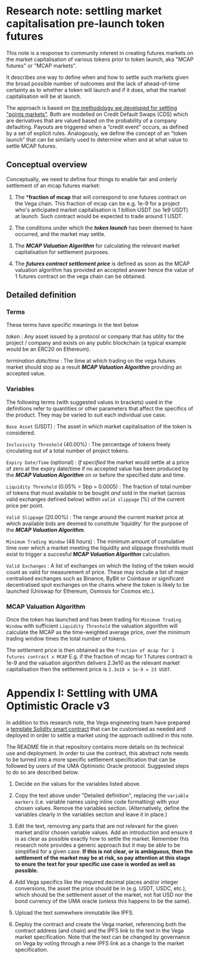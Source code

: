 # Research note: settling market capitalisation pre-launch token futures

This note is a response to community interest in creating futures markets on the market capitalisation of various tokens prior to token launch, aka "MCAP futures" or "MCAP markets".

It describes one way to define when and how to settle such markets given the broad possible number of outcomes and the lack of ahead-of-time certainty as to whether a token will launch and if it does, what the market capitalisation will be at launch.

The approach is based on [the methodology we developed for settling "points markets"](https://github.com/vegaprotocol/research/blob/master/notes/points-markets-settlement.md). Both are modelled on Credit Default Swaps (CDS) which are derivatives that are valued based on the probability of a company defaulting. Payouts are triggered when a “credit event” occurs, as defined by a set of explicit rules. Analogously, we define the concept of an “token launch” that can be similarly used to determine when and at what value to settle MCAP futures.


## Conceptual overview

Conceptually, we need to define four things to enable fair and orderly settlement of an mcap futures market:

1. The ***fraction of mcap** that will correspond to one futures contract on the Vega chain. This fraction of mcap can be e.g. 1e-9 for a project who's anticipated market capitalisation is 1 billion USDT (so 1e9 USDT) at launch. Such contract would be expected to trade around 1 USDT.  

2. The conditions under which the ***token launch*** has been deemed to have occurred, and the market may settle.

3. The ***MCAP Valuation Algorithm*** for calculating the relevant market capitalisation for settlement purposes.

4. The ***futures contract settlement price***  is defined as soon as the MCAP valuation algorithm has provided an accepted answer hence the value of 1 futures contract on the vega chain can be obtained.

 

## Detailed definition

### Terms

These terms have specific meanings in the text below

*token*
: Any asset issued by a protocol or company that has utility for the project / company and exists on any public blockchain (a typical example would be an ERC20 on Ethereum). 

*termination date/time*
: The time at which trading on the vega futures market should stop as a result  ***MCAP Valuation Algorithm*** providing an accepted value.


### Variables

The following terms (with suggested values in brackets) used in the definitions refer to quantities or other parameters that affect the specifics of the product. They may be varied to suit each individual use case.

`Base Asset` (USDT)
: The asset in which market capitalisation of the token is considered.

`Inclusivity Threshold` (40.00%)
: The percentage of tokens freely circulating out of a total number of project tokens.

`Expiry Date/Time` (optional)
: *If specified* the market would settle at a price of zero at the expiry date/time if no accepted value has been produced by the ***MCAP Valuation Algorithm*** on or before the specified date and time.

`Liquidity Threshold` (0.05% = 5bp = 0.0005)
: The fraction of total number of tokens that must available to be bought *and* sold in the market (across valid exchanges defined below) within `valid slippage` (%) of the current price per point.

`Valid Slippage` (20.00%)
: The range around the current market price at which available bids are deemed to constitute ‘liquidity’ for the purpose of the ***MCAP Valuation Algorithm***.

`Minimum Trading Window` (48 hours)
: The minimum amount of cumulative time over which a market meeting the liquidity and slippage thresholds must exist to trigger a succesful ***MCAP Valuation Algorithm*** calculation.

`Valid Exchanges`
: A list of exchanges on which the listing of the token would count as valid for measurement of price. These may include a list of major centralised exchanges such as Binance, ByBit or Coinbase or significant decentralised spot exchanges on the chains where the token is likely to be launched (Uniswap for Ethereum, Osmosis for Cosmos etc.).


### MCAP Valuation Algorithm

Once the token has launched and has been trading for `Minimum Trading Window` with sufficient `Liquidity Threshold` the valuation algorithm will calculate the MCAP as the time-weighted average price, over the minimum trading window times the total number of tokens.

The settlement price is then obtained as the `fraction of mcap for 1 futures contract x MCAP` E.g. if the fraction of mcap for 1 futures contract is 1e-9 and the valuation algorithm delivers 2.3e10 as the relevant market capitalisation then the settlement price is `2.3e10 x 1e-9 = 23 USDT`. 


# Appendix I: Settling with UMA Optimistic Oracle v3

In addition to this research note, the Vega engineering team have prepared a [template Solidity smart contract](https://github.com/vegaprotocol/uma-oracle-contract-template) that can be customised as needed and deployed in order to settle a market using the approach outlined in this note.

The README file in that repository contains more details on its technical use and deployment. In order to use the contract, this abstract note needs to be turned into a more specific settlement specification that can be followed by users of the UMA Optimistic Oracle protocol. Suggested steps to do so are described below.

1. Decide on the values for the variables listed above.

2. Copy the text above under "Detailed definition", replacing the `variable markers` (i.e. variable names using inline code formatting) with your chosen values. Remove the variables section. (Alternatively, define the variables clearly in the variables section and leave it in place.)

3. Edit the text, removing any parts that are not relevant for the given market and/or chosen variable values. Add an introduction and ensure it is as clear as possible exactly how to settle the market. Remember this research note provides a generic approach but it may be able to be simplified for a given case. **If this is not clear, or is ambiguous, then the settlement of the market may be at risk, so pay attention at this stage to enure the text for your specific use case is worded as well as possible.**

4. Add Vega specifics like the required decimal places and/or integer conversions, the asset the price should be in (e.g. USDT, USDC, etc.), which should be the settlement asset of the market, not fiat USD nor the bond currency of the UMA oracle (unless this happens to be the same). 

5. Upload the text somewhere immutable like IPFS.

6. Deploy the contract and create the Vega market, referencing both the contract address (and chain) and the IPFS link to the text in the Vega market specification. Note that the text can be changed by governance on Vega by voting through a new IPFS link as a change to the market specification.
